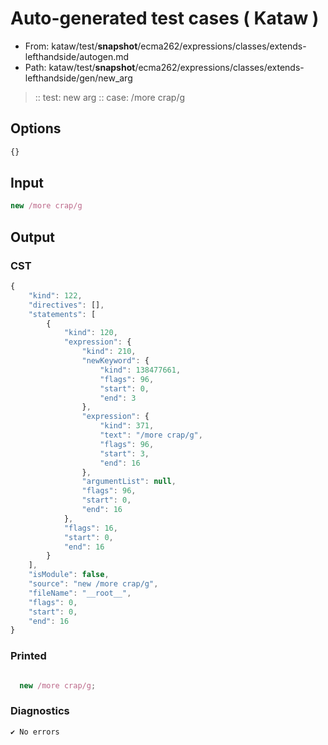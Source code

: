 # Auto-generated test cases ( Kataw )
- From: kataw/test/__snapshot__/ecma262/expressions/classes/extends-lefthandside/autogen.md
- Path: kataw/test/__snapshot__/ecma262/expressions/classes/extends-lefthandside/gen/new_arg
> :: test: new arg
> :: case: /more crap/g
## Options

`````js
{}
`````
## Input

`````js
new /more crap/g
`````
## Output

### CST

```javascript
{
    "kind": 122,
    "directives": [],
    "statements": [
        {
            "kind": 120,
            "expression": {
                "kind": 210,
                "newKeyword": {
                    "kind": 138477661,
                    "flags": 96,
                    "start": 0,
                    "end": 3
                },
                "expression": {
                    "kind": 371,
                    "text": "/more crap/g",
                    "flags": 96,
                    "start": 3,
                    "end": 16
                },
                "argumentList": null,
                "flags": 96,
                "start": 0,
                "end": 16
            },
            "flags": 16,
            "start": 0,
            "end": 16
        }
    ],
    "isModule": false,
    "source": "new /more crap/g",
    "fileName": "__root__",
    "flags": 0,
    "start": 0,
    "end": 16
}
```

### Printed

```javascript

  new /more crap/g;

```

### Diagnostics

```javascript
✔ No errors
```

